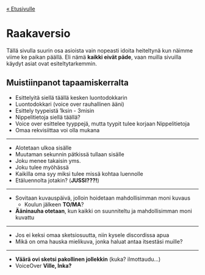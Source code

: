[« Etusivulle](https://20tiko4.github.io/tiimiesittely/)


# Raakaversio

Tällä sivulla suurin osa asioista vain nopeasti idoita heiteltynä kun näimme viime ke paikan päällä. Eli nämä **kaikki eivät päde**, vaan muilla sivuilla käydyt asiat ovat esiteltytarkemmin.


## Muistiinpanot tapaamiskerralta

- Esittelyitä siellä täällä kesken luontodokkarin
- Luontodokkari (voice over rauhallinen ääni)
- Esittely tyypeistä 1ksin - 3misin 
- Nippelitietoja siellä täällä?
- Voice over esittelee tyyppejä, mutta tyypit tulee korjaan Nippelitietoja
- Omaa rekvisiittaa voi olla mukana

---

- Alotetaan ulkoa sisälle
- Muutaman sekunnin pätkissä tullaan sisälle
- Joku menee takaisin yms. 
- Joku tulee myöhässä
- Kaikilla oma syy miksi tulee missä kohtaa luennolle
- Etäluennolta jotakin? (**JUSSI???!**)

---

- Sovitaan kuvauspäivä, jolloin hoidetaan mahdollisimman moni kuvaus
  - Koulun jälkeen **TO/MA**?
- **Ääninauha otetaan**, kun kaikki on suunniteltu ja mahdollisimman moni kuvattu

---

- Jos ei keksi omaa sketsiosuutta, niin kysele discordissa apua
- Mikä on oma hauska mielikuva, jonka haluat antaa itsestäsi muille?

---

- **Väärä ovi sketsi pakollinen jollekkin** (kuka? ilmottaudu...)
- VoiceOver **Ville, Inka?**
